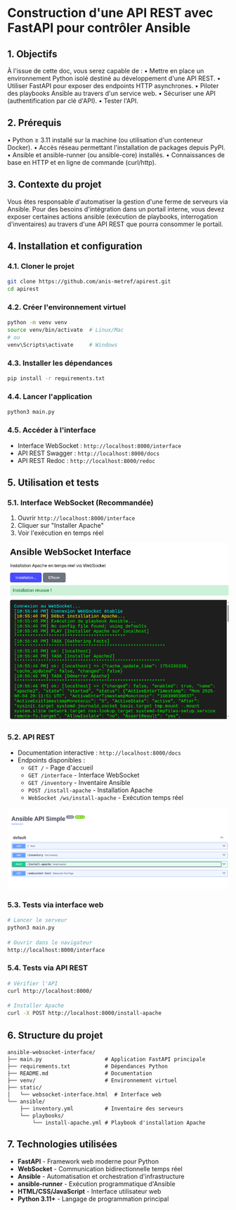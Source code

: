 # Construction d'une API REST avec FastAPI pour contrôler Ansible

## 1. Objectifs

À l'issue de cette doc, vous serez capable de :
• Mettre en place un environnement Python isolé destiné au développement d'une API REST.
• Utiliser FastAPI pour exposer des endpoints HTTP asynchrones.
• Piloter des playbooks Ansible au travers d'un service web.
• Sécuriser une API (authentification par clé d'API).
• Tester l'API.

## 2. Prérequis

• Python ≥ 3.11 installé sur la machine (ou utilisation d'un conteneur Docker).
• Accès réseau permettant l'installation de packages depuis PyPI.
• Ansible et ansible-runner (ou ansible-core) installés.
• Connaissances de base en HTTP et en ligne de commande (curl/http).

## 3. Contexte du projet

Vous êtes responsable d'automatiser la gestion d'une ferme de serveurs via Ansible. Pour des besoins d'intégration dans un portail interne, vous devez exposer certaines actions ansible (exécution de playbooks, interrogation d'inventaires) au travers d'une API REST que pourra consommer le portail.

## 4. Installation et configuration

### 4.1. Cloner le projet
```bash
git clone https://github.com/anis-metref/apirest.git
cd apirest
```

### 4.2. Créer l'environnement virtuel
```bash
python -m venv venv
source venv/bin/activate  # Linux/Mac
# ou
venv\Scripts\activate     # Windows
```

### 4.3. Installer les dépendances
```bash
pip install -r requirements.txt
```

### 4.4. Lancer l'application
```bash
python3 main.py
```

### 4.5. Accéder à l'interface
- Interface WebSocket : `http://localhost:8000/interface`
- API REST Swagger : `http://localhost:8000/docs`
- API REST Redoc : `http://localhost:8000/redoc`

## 5. Utilisation et tests

### 5.1. Interface WebSocket (Recommandée)
1. Ouvrir `http://localhost:8000/interface`
2. Cliquer sur "Installer Apache"
3. Voir l'exécution en temps réel

![websocket](./images/2-websocket.png)


### 5.2. API REST
- Documentation interactive : `http://localhost:8000/docs`
- Endpoints disponibles :
  - `GET /` - Page d'accueil
  - `GET /interface` - Interface WebSocket
  - `GET /inventory` - Inventaire Ansible
  - `POST /install-apache` - Installation Apache
  - `WebSocket /ws/install-apache` - Exécution temps réel

![api](./images/1-swagger.png)

### 5.3. Tests via interface web
```bash
# Lancer le serveur
python3 main.py

# Ouvrir dans le navigateur
http://localhost:8000/interface
```

### 5.4. Tests via API REST
```bash
# Vérifier l'API
curl http://localhost:8000/

# Installer Apache
curl -X POST http://localhost:8000/install-apache
```

## 6. Structure du projet
```
ansible-websocket-interface/
├── main.py                    # Application FastAPI principale
├── requirements.txt           # Dépendances Python
├── README.md                  # Documentation
├── venv/                      # Environnement virtuel
├── static/
│   └── websocket-interface.html  # Interface web
└── ansible/
    ├── inventory.yml          # Inventaire des serveurs
    └── playbooks/
        └── install-apache.yml # Playbook d'installation Apache
```

## 7. Technologies utilisées

- **FastAPI** - Framework web moderne pour Python
- **WebSocket** - Communication bidirectionnelle temps réel
- **Ansible** - Automatisation et orchestration d'infrastructure
- **ansible-runner** - Exécution programmatique d'Ansible
- **HTML/CSS/JavaScript** - Interface utilisateur web
- **Python 3.11+** - Langage de programmation principal
